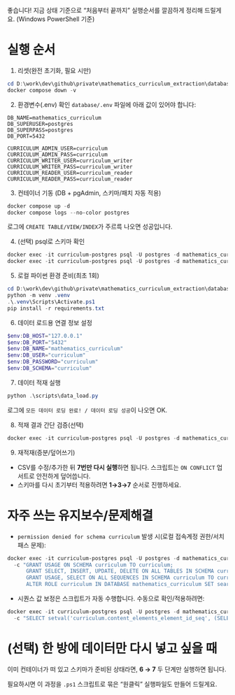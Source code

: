 좋습니다! 지금 상태 기준으로 “처음부터 끝까지” 실행순서를 깔끔하게 정리해 드릴게요. (Windows PowerShell 기준)

# 실행 순서

1. 리셋(완전 초기화, 필요 시만)

```powershell
cd D:\work\dev\github\private\mathematics_curriculum_extraction\database
docker compose down -v
```

2. 환경변수(.env) 확인
   `database/.env` 파일에 아래 값이 있어야 합니다:

```
DB_NAME=mathematics_curriculum
DB_SUPERUSER=postgres
DB_SUPERPASS=postgres
DB_PORT=5432

CURRICULUM_ADMIN_USER=curriculum
CURRICULUM_ADMIN_PASS=curriculum
CURRICULUM_WRITER_USER=curriculum_writer
CURRICULUM_WRITER_PASS=curriculum_writer
CURRICULUM_READER_USER=curriculum_reader
CURRICULUM_READER_PASS=curriculum_reader
```

3. 컨테이너 기동 (DB + pgAdmin, 스키마/패치 자동 적용)

```powershell
docker compose up -d
docker compose logs --no-color postgres
```

로그에 `CREATE TABLE/VIEW/INDEX`가 주르륵 나오면 성공입니다.

4. (선택) psql로 스키마 확인

```powershell
docker exec -it curriculum-postgres psql -U postgres -d mathematics_curriculum -c "\dn+"
docker exec -it curriculum-postgres psql -U postgres -d mathematics_curriculum -c "\dt curriculum.*"
```

5. 로컬 파이썬 환경 준비(최초 1회)

```powershell
cd D:\work\dev\github\private\mathematics_curriculum_extraction\database
python -m venv .venv
.\.venv\Scripts\Activate.ps1
pip install -r requirements.txt
```

6. 데이터 로드용 연결 정보 설정

```powershell
$env:DB_HOST="127.0.0.1"
$env:DB_PORT="5432"
$env:DB_NAME="mathematics_curriculum"
$env:DB_USER="curriculum"
$env:DB_PASSWORD="curriculum"
$env:DB_SCHEMA="curriculum"
```

7. 데이터 적재 실행

```powershell
python .\scripts\data_load.py
```

로그에 `모든 데이터 로딩 완료! / 데이터 로딩 성공`이 나오면 OK.

8. 적재 결과 간단 검증(선택)

```powershell
docker exec -it curriculum-postgres psql -U postgres -d mathematics_curriculum -c "SELECT * FROM curriculum.v_curriculum_statistics ORDER BY school_type, domain_name;"
```

9. 재적재(증분/덮어쓰기)

* CSV를 수정/추가한 뒤 **7번만 다시 실행**하면 됩니다. 스크립트는 `ON CONFLICT` 업서트로 안전하게 덮어씁니다.
* 스키마를 다시 초기부터 적용하려면 **1→3→7** 순서로 진행하세요.

# 자주 쓰는 유지보수/문제해결

* `permission denied for schema curriculum` 발생 시(로컬 접속계정 권한/서치패스 문제):

```powershell
docker exec -it curriculum-postgres psql -U postgres -d mathematics_curriculum `
  -c "GRANT USAGE ON SCHEMA curriculum TO curriculum;
      GRANT SELECT, INSERT, UPDATE, DELETE ON ALL TABLES IN SCHEMA curriculum TO curriculum;
      GRANT USAGE, SELECT ON ALL SEQUENCES IN SCHEMA curriculum TO curriculum;
      ALTER ROLE curriculum IN DATABASE mathematics_curriculum SET search_path = curriculum, public;"
```

* 시퀀스 값 보정은 스크립트가 자동 수행합니다. 수동으로 확인/적용하려면:

```powershell
docker exec -it curriculum-postgres psql -U postgres -d mathematics_curriculum `
  -c "SELECT setval('curriculum.content_elements_element_id_seq', (SELECT COALESCE(MAX(element_id),1) FROM curriculum.content_elements));"
```

# (선택) 한 방에 데이터만 다시 넣고 싶을 때

이미 컨테이너가 떠 있고 스키마가 준비된 상태라면, **6 → 7** 두 단계만 실행하면 됩니다.

필요하시면 이 과정을 `.ps1` 스크립트로 묶은 “원클릭” 실행파일도 만들어 드릴게요.

